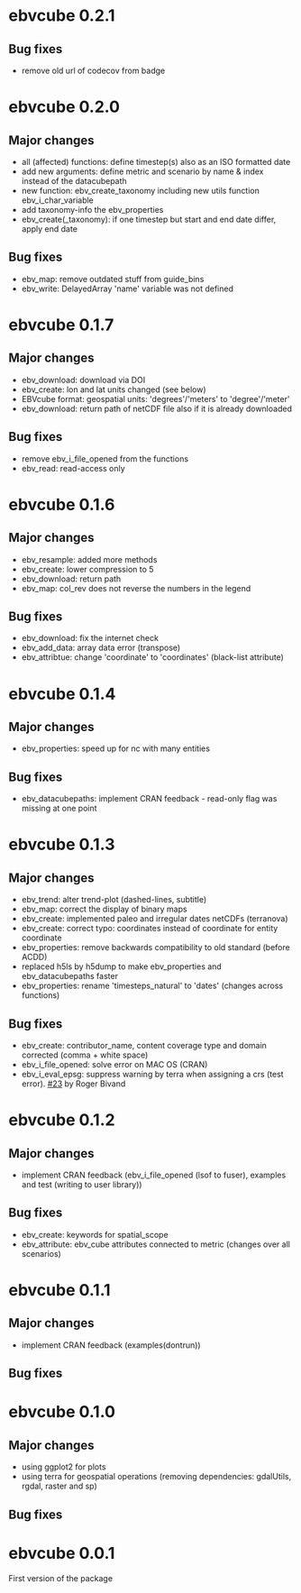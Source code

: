# ebvcube 0.2.1
## Bug fixes
- remove old url of codecov from badge

# ebvcube 0.2.0

## Major changes
- all (affected) functions: define timestep(s) also as an ISO formatted date
- add new arguments: define metric and scenario by name & index instead of the datacubepath
- new function: ebv_create_taxonomy including new utils function ebv_i_char_variable
- add taxonomy-info the ebv_properties
- ebv_create(_taxonomy): if one timestep but start and end date differ, apply end date

## Bug fixes
- ebv_map: remove outdated stuff from guide_bins
- ebv_write: DelayedArray 'name' variable was not defined

# ebvcube 0.1.7

## Major changes
- ebv_download: download via DOI
- ebv_create: lon and lat units changed (see below)
- EBVcube format: geospatial units: 'degrees'/'meters' to 'degree'/'meter'
- ebv_download: return path of netCDF file also if it is already downloaded 

## Bug fixes
- remove ebv_i_file_opened from the functions
- ebv_read: read-access only

# ebvcube 0.1.6

## Major changes
- ebv_resample: added more methods
- ebv_create: lower compression to 5
- ebv_download: return path
- ebv_map: col_rev does not reverse the numbers in the legend

## Bug fixes
- ebv_download: fix the internet check
- ebv_add_data: array data error (transpose)
- ebv_attribtue: change 'coordinate' to 'coordinates' (black-list attribute)

# ebvcube 0.1.4
## Major changes
- ebv_properties: speed up for nc with many entities

## Bug fixes
- ebv_datacubepaths: implement CRAN feedback - read-only flag was missing at one point

# ebvcube 0.1.3
## Major changes
- ebv_trend: alter trend-plot (dashed-lines, subtitle)
- ebv_map: correct the display of binary maps
- ebv_create: implemented paleo and irregular dates netCDFs (terranova)
- ebv_create: correct typo: coordinates instead of coordinate for entity coordinate
- ebv_properties: remove backwards compatibility to old standard (before ACDD)
- replaced h5ls by h5dump to make ebv_properties and ebv_datacubepaths faster
- ebv_properties: rename 'timesteps_natural' to 'dates' (changes across functions)

## Bug fixes
- ebv_create: contributor_name, content coverage type and domain corrected (comma + white space)
- ebv_i_file_opened: solve error on MAC OS (CRAN)
- ebv_i_eval_epsg: suppress warning by terra when assigning a crs (test error). [#23](https://github.com/LuiseQuoss/ebvcube/issues/23) by Roger Bivand

# ebvcube 0.1.2
## Major changes
- implement CRAN feedback (ebv_i_file_opened (lsof to fuser), examples and test (writing to user library))

## Bug fixes
- ebv_create: keywords for spatial_scope
- ebv_attribute: ebv_cube attributes connected to metric (changes over all scenarios)

# ebvcube 0.1.1
## Major changes
- implement CRAN feedback (examples(dontrun))

## Bug fixes

# ebvcube 0.1.0
## Major changes
- using ggplot2 for plots
- using terra for geospatial operations (removing dependencies: gdalUtils, rgdal, raster and sp)

## Bug fixes


# ebvcube 0.0.1
First version of the package
